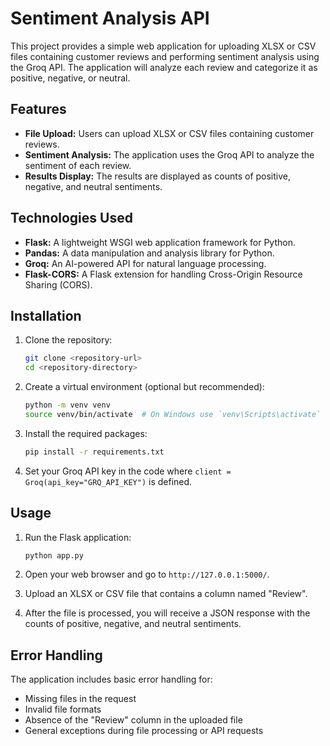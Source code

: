 # Sentiment Analysis API

This project provides a simple web application for uploading XLSX or CSV files containing customer reviews and performing sentiment analysis using the Groq API. The application will analyze each review and categorize it as positive, negative, or neutral.

## Features

- **File Upload:** Users can upload XLSX or CSV files containing customer reviews.
- **Sentiment Analysis:** The application uses the Groq API to analyze the sentiment of each review.
- **Results Display:** The results are displayed as counts of positive, negative, and neutral sentiments.

## Technologies Used

- **Flask:** A lightweight WSGI web application framework for Python.
- **Pandas:** A data manipulation and analysis library for Python.
- **Groq:** An AI-powered API for natural language processing.
- **Flask-CORS:** A Flask extension for handling Cross-Origin Resource Sharing (CORS).

## Installation

1. Clone the repository:
   ```bash
   git clone <repository-url>
   cd <repository-directory>
   ```

2. Create a virtual environment (optional but recommended):
   ```bash
   python -m venv venv
   source venv/bin/activate  # On Windows use `venv\Scripts\activate`
   ```

3. Install the required packages:
   ```bash
   pip install -r requirements.txt
   ```

4. Set your Groq API key in the code where `client = Groq(api_key="GRQ_API_KEY")` is defined.

## Usage

1. Run the Flask application:
   ```bash
   python app.py
   ```

2. Open your web browser and go to `http://127.0.0.1:5000/`.

3. Upload an XLSX or CSV file that contains a column named "Review".

4. After the file is processed, you will receive a JSON response with the counts of positive, negative, and neutral sentiments.

## Error Handling

The application includes basic error handling for:

- Missing files in the request
- Invalid file formats
- Absence of the "Review" column in the uploaded file
- General exceptions during file processing or API requests